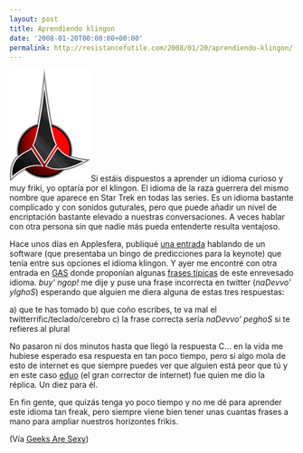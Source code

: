 ```yaml
---
layout: post
title: Aprendiendo klingon
date: '2008-01-20T00:00:00+00:00'
permalink: http://resistancefutile.com/2008/01/20/aprendiendo-klingon/
---
```

<img src='/assets/zz060d5408.png' alt='Klingon Empire' class="derecha" />Si estáis dispuestos a aprender un idioma curioso y muy friki, yo optaría por el klingon. El idioma de la raza guerrera del mismo nombre que aparece en Star Trek en todas las series. Es un idioma bastante complicado y con sonidos guturales, pero que puede añadir un nivel de encriptación bastante elevado a nuestras conversaciones. A veces hablar con otra persona sin que nadie más pueda entenderte resulta ventajoso.

Hace unos días en Applesfera, publiqué <a href="http://www.applesfera.com/2008/01/14-la-keynotebingo-especial-mwsf-08-viene-en-klingon-qapla">una entrada</a> hablando de un software (que presentaba un bingo de predicciones para la keynote) que tenía entre sus opciones el idioma klingon. Y ayer me encontré con otra entrada en <a href="http://www.geeksaresexy.net/2008/01/18/klingon-for-federation-dummies/">GAS</a> donde proponían algunas <a href="http://www.kli.org/tlh/phrases.html">frases típicas</a> de este enrevesado idioma. <em>buy' ngop!</em> me dije y puse una frase incorrecta en twitter (<em>naDevvo' yIghoS</em>) esperando que alguien me diera alguna de estas tres respuestas:

a) que te has tomado
b) que coño escribes, te va mal el twitterrific/teclado/cerebro
c) la frase correcta sería <em>naDevvo' peghoS</em> si te refieres al plural

No pasaron ni dos minutos hasta que llegó la respuesta C... en la vida me hubiese esperado esa respuesta en tan poco tiempo, pero si algo mola de esto de internet es que siempre puedes ver que alguien está peor que tú y en este caso <a href="http://eduo.info/">eduo</a> (el gran corrector de internet) fue quien me dio la réplica. Un diez para él.

En fin gente, que quizás tenga yo poco tiempo y no me dé para aprender este idioma tan freak, pero siempre viene bien tener unas cuantas frases a mano para ampliar nuestros horizontes frikis.

(Vía <a href="http://www.geeksaresexy.net/2008/01/18/klingon-for-federation-dummies/">Geeks Are Sexy</a>)
